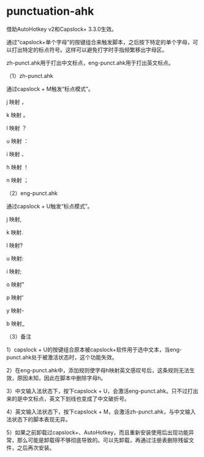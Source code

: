 # punctuation-ahk
借助AutoHotkey v2和Capslock+ 3.3.0生效。

通过“capslock+单个字母”的按键组合来触发脚本，之后按下特定的单个字母，可以打出特定的标点符号。这样可以避免打字时手指频繁移出字母区。

zh-punct.ahk用于打出中文标点，eng-punct.ahk用于打出英文标点。

（1）zh-punct.ahk

通过capslock + M触发“标点模式”。

j 映射 ，

k 映射 。

l 映射 ？

u 映射 ：

i 映射 、

h 映射 ！

n 映射 ；

（2）eng-punct.ahk

通过capslock + U触发“标点模式”。

j 映射,

k 映射.

l 映射?

u 映射:

i 映射;

o 映射"

p 映射'

y 映射-

b 映射_

（3）备注

1）capslock + U的按键组合原本被capslock+软件用于选中文本，当eng-punct.ahk处于被激活状态时，这个功能失效。

2）在eng-punct.ahk中，添加规则使字母h映射英文感叹号后，这条规则无法生效，原因未知，因此在脚本中删除字母h。

3）中文输入法状态下，按下capslock + U，会激活eng-punct.ahk。只不过打出来的是中文标点，英文下划线也变成了中文破折号。

4）英文输入法状态下，按下capslock + M，会激活zh-punct.ahk，与中文输入法状态下的脚本表现无异。

5）如果之前卸载过capslock+、AutoHotkey，而且重新安装使用后出现功能异常，那么可能是卸载得不够彻底导致的。可以先卸载，再通过注册表删除残留文件，之后再次安装。
